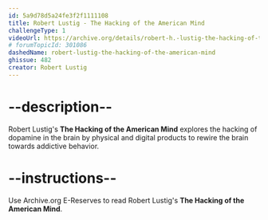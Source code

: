 ```yaml
---
id: 5a9d78d5a24fe3f2f1111108
title: Robert Lustig - The Hacking of the American Mind
challengeType: 1
videoUrl: https://archive.org/details/robert-h.-lustig-the-hacking-of-the-american-mind-the-science-behind-the-corpora
# forumTopicId: 301086
dashedName: robert-lustig-the-hacking-of-the-american-mind
ghissue: 482
creator: Robert Lustig
---
```


# --description--

Robert Lustig's __The Hacking of the American Mind__ explores the hacking of dopamine in the brain by physical and digital products to rewire the brain towards addictive behavior.

# --instructions--

Use Archive.org E-Reserves to read Robert Lustig's __The Hacking of the American Mind__.